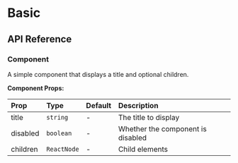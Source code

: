 # Basic

[//]: types.ts '<-- Autogenerated By (do not edit the following markdown directly)'

## API Reference

### Component

A simple component that displays a title and optional children.

**Component Props:**

| Prop     | Type        | Default | Description                       |
| :------- | :---------- | :------ | :-------------------------------- |
| title    | `string`    | -       | The title to display              |
| disabled | `boolean`   | -       | Whether the component is disabled |
| children | `ReactNode` | -       | Child elements                    |
